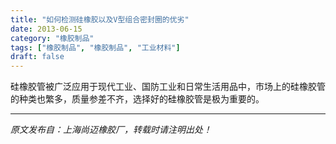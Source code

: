 ```yaml
---
title: "如何检测硅橡胶以及V型组合密封圈的优劣"
date: 2013-06-15
category: "橡胶制品"
tags: ["橡胶制品", "橡胶制品", "工业材料"]
draft: false
---
```


硅橡胶管被广泛应用于现代工业、国防工业和日常生活用品中，市场上的硅橡胶管的种类也繁多，质量参差不齐，选择好的硅橡胶管是极为重要的。

---

*原文发布自：上海尚迈橡胶厂，转载时请注明出处！*
